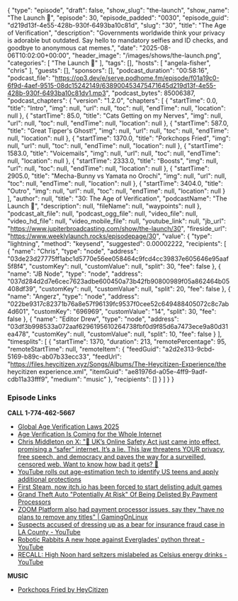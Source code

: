 {
  "type": "episode",
  "draft": false,
  "show_slug": "the-launch",
  "show_name": "The Launch 🚀",
  "episode": 30,
  "episode_padded": "0030",
  "episode_guid": "d219d13f-4e55-428b-930f-6493ba10c81d",
  "slug": "30",
  "title": "The Age of Verification",
  "description": "Governments worldwide think your privacy is adorable but outdated. Say hello to mandatory selfies and ID checks, and goodbye to anonymous cat memes.",
  "date": "2025-08-06T10:02:00+00:00",
  "header_image": "/images/shows/the-launch.png",
  "categories": [
    "The Launch 🚀"
  ],
  "tags": [],
  "hosts": [
    "angela-fisher",
    "chris"
  ],
  "guests": [],
  "sponsors": [],
  "podcast_duration": "00:58:16",
  "podcast_file": "https://op3.dev/e/serve.podhome.fm/episode/f01a19c0-6f9d-4aef-9515-08dc15242149/638900453475471645d219d13f-4e55-428b-930f-6493ba10c81dv1.mp3",
  "podcast_bytes": 85006387,
  "podcast_chapters": {
    "version": "1.2.0",
    "chapters": [
      {
        "startTime": 0.0,
        "title": "Intro",
        "img": null,
        "url": null,
        "toc": null,
        "endTime": null,
        "location": null
      },
      {
        "startTime": 85.0,
        "title": "Cats Getting on my Nerves",
        "img": null,
        "url": null,
        "toc": null,
        "endTime": null,
        "location": null
      },
      {
        "startTime": 587.0,
        "title": "Great Tipper's Ghost!",
        "img": null,
        "url": null,
        "toc": null,
        "endTime": null,
        "location": null
      },
      {
        "startTime": 1370.0,
        "title": "Porkchops Fried",
        "img": null,
        "url": null,
        "toc": null,
        "endTime": null,
        "location": null
      },
      {
        "startTime": 1583.0,
        "title": "Voicemails",
        "img": null,
        "url": null,
        "toc": null,
        "endTime": null,
        "location": null
      },
      {
        "startTime": 2333.0,
        "title": "Boosts",
        "img": null,
        "url": null,
        "toc": null,
        "endTime": null,
        "location": null
      },
      {
        "startTime": 2905.0,
        "title": "Mecha-Bunny vs Yamata no Orochi",
        "img": null,
        "url": null,
        "toc": null,
        "endTime": null,
        "location": null
      },
      {
        "startTime": 3404.0,
        "title": "Outro",
        "img": null,
        "url": null,
        "toc": null,
        "endTime": null,
        "location": null
      }
    ],
    "author": null,
    "title": "30: The Age of Verification",
    "podcastName": "The Launch 🚀",
    "description": null,
    "fileName": null,
    "waypoints": null
  },
  "podcast_alt_file": null,
  "podcast_ogg_file": null,
  "video_file": null,
  "video_hd_file": null,
  "video_mobile_file": null,
  "youtube_link": null,
  "jb_url": "https://www.jupiterbroadcasting.com/show/the-launch/30",
  "fireside_url": "https://www.weeklylaunch.rocks/episodepage/30",
  "value": {
    "type": "lightning",
    "method": "keysend",
    "suggested": 0.00002222,
    "recipients": [
      {
        "name": "Chris",
        "type": "node",
        "address": "03de23d27775ff1abc1d5770e56ee058464c9fcd4cc39837e605646e95aaf5f8f4",
        "customKey": null,
        "customValue": null,
        "split": 30,
        "fee": false
      },
      {
        "name": "JB Node",
        "type": "node",
        "address": "037d284d2d7e6cec7623adbe600450a73b42fb90800989f05a862464b05408df39",
        "customKey": null,
        "customValue": null,
        "split": 20,
        "fee": false
      },
      {
        "name": "Angerz",
        "type": "node",
        "address": "022be9317c82371b76a8e57f96139fc9537f0cee52c649488405072c8c7ab4d601",
        "customKey": "696969",
        "customValue": "14",
        "split": 30,
        "fee": false
      },
      {
        "name": "Editor Drew",
        "type": "node",
        "address": "03df3b998533a072aaf6296195610264738fbf0d9f85d6a7473ece9a80d31ea478",
        "customKey": null,
        "customValue": null,
        "split": 10,
        "fee": false
      }
    ],
    "timesplits": [
      {
        "startTime": 1370,
        "duration": 213,
        "remotePercentage": 95,
        "remoteStartTime": null,
        "remoteItem": {
          "feedGuid": "a2d2e313-9cbd-5169-b89c-ab07b33ecc33",
          "feedUrl": "https://files.heycitizen.xyz/Songs/Albums/The-Heycitizen-Experience/the heycitizen experience.xml",
          "itemGuid": "ae81976d-a05e-4ff9-9adf-cdb11a33fff9",
          "medium": "music"
        },
        "recipients": []
      }
    ]
  }
}


### Episode Links

**CALL 1-774-462-5667**

* [Global Age Verification Laws 2025](https://shuftipro.com/blog/age-verification-laws-2025-update/)
* [Age Verification Is Coming for the Whole Internet](https://archive.is/20250804134214/https://nymag.com/intelligencer/article/age-verification-is-coming-for-the-whole-internet.html)
* [Chris Middleton on X: "🚨 UK’s Online Safety Act just came into effect, promising a “safer” internet. It’s a lie. This law threatens YOUR privacy, free speech, and democracy and paves the way for a surveilled, censored web. Want to know how bad it gets? 🧵](https://x.com/ChrisMid/status/1948770778586988641)
* [YouTube rolls out age-estimation tech to identify US teens and apply additional protections](https://techcrunch.com/2025/07/29/youtube-rolls-out-age-estimatation-tech-to-identify-u-s-teens-and-apply-additional-protections/)
* [First Steam, now itch.io has been forced to start delisting adult games](https://www.thegamer.com/itch-io-follows-steam-bans-adult-games-blames-collective-shout/)
* [Grand Theft Auto "Potentially At Risk" Of Being Delisted By Payment Processors](https://www.thegamer.com/grand-theft-auto-saints-row-duke-nukem-at-risk-payment-processors-delisting-adult-games-steam-itch-collective-shout/)
* [ZOOM Platform also had payment processor issues, say they "have no plans to remove any titles" | GamingOnLinux](https://www.gamingonlinux.com/2025/08/zoom-platform-also-had-payment-processor-issues-say-they-have-no-plans-to-remove-any-titles/)
* [Suspects accused of dressing up as a bear for insurance fraud case in LA County - YouTube](https://www.youtube.com/watch?v=p86o4w6qhM4)
* [Robotic Rabbits A new hope against Everglades' python threat - YouTube](https://www.youtube.com/watch?v=viw3vf7Jdts)
* [RECALL: High Noon hard seltzers mislabeled as Celsius energy drinks - YouTube](https://www.youtube.com/watch?v=6Au22SJRcyc)

**MUSIC**

* [ Porkchops Fried by HeyCitizen](https://podcastindex.org/podcast/6650997?episode=29660147084)
